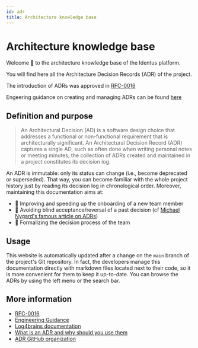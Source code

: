 ```yaml
---
id: adr
title: Architecture knowledge base
---
```

<!-- This file is the homepage of your Log4brains knowledge base. You are free to edit it as you want -->

# Architecture knowledge base

Welcome 👋 to the architecture knowledge base of the Identus platform.

You will find here all the Architecture Decision Records (ADR) of the project.

The introduction of ADRs was approved in [RFC-0016](https://input-output.atlassian.net/wiki/spaces/ATB/pages/3580559403/RFC+0016+-+Use+Architectural+Design+Records)

Engeering guidance on creating and managing ADRs can be found [here](https://input-output.atlassian.net/wiki/spaces/AV2/pages/3599237263/Architectural+Decision+Records+ADRs)

## Definition and purpose

> An Architectural Decision (AD) is a software design choice that addresses a functional or non-functional requirement that is architecturally significant.
> An Architectural Decision Record (ADR) captures a single AD, such as often done when writing personal notes or meeting minutes; the collection of ADRs created and maintained in a project constitutes its decision log.

An ADR is immutable: only its status can change (i.e., become deprecated or superseded). That way, you can become familiar with the whole project history just by reading its decision log in chronological order.
Moreover, maintaining this documentation aims at:

- 🚀 Improving and speeding up the onboarding of a new team member
- 🔭 Avoiding blind acceptance/reversal of a past decision (cf [Michael Nygard's famous article on ADRs](https://cognitect.com/blog/2011/11/15/documenting-architecture-decisions.html))
- 🤝 Formalizing the decision process of the team

## Usage

This website is automatically updated after a change on the `main` branch of the project's Git repository.
In fact, the developers manage this documentation directly with markdown files located next to their code, so it is more convenient for them to keep it up-to-date.
You can browse the ADRs by using the left menu or the search bar.

## More information

- [RFC-0016](https://input-output.atlassian.net/wiki/spaces/ATB/pages/3580559403/RFC+0016+-+Use+Architectural+Design+Records)
- [Engineering Guidance](https://input-output.atlassian.net/wiki/spaces/AV2/pages/3599237263/Architectural+Decision+Records+ADRs)
- [Log4brains documentation](https://github.com/thomvaill/log4brains/tree/master#readme)
- [What is an ADR and why should you use them](https://github.com/thomvaill/log4brains/tree/master#-what-is-an-adr-and-why-should-you-use-them)
- [ADR GitHub organization](https://adr.github.io/)

